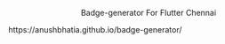 <p align="center" > Badge-generator For Flutter Chennai</p>
https://anushbhatia.github.io/badge-generator/
